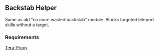 
## Backstab Helper
Same as old "no more wasted backstab" module. Blocks targeted teleport skills without a target.

### Requirements
[Tera-Proxy](https://github.com/tera-toolbox/tera-toolbox) 
